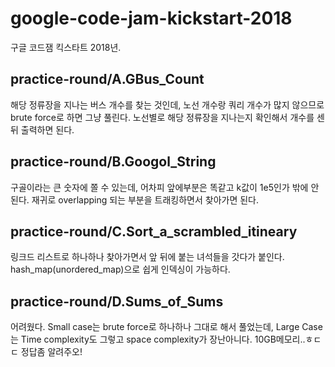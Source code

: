 # google-code-jam-kickstart-2018

구글 코드잼 킥스타트 2018년.


## practice-round/A.GBus\_Count
해당 정류장을 지나는 버스 개수를 찾는 것인데, 노선 개수랑 쿼리 개수가 많지 않으므로
brute force로 하면 그냥 풀린다. 노선별로 해당 정류장을 지나는지 확인해서 개수를 센 뒤
출력하면 된다.

## practice-round/B.Googol\_String
구골이라는 큰 숫자에 쫄 수 있는데, 어차피 앞에부분은 똑같고 k값이 1e5인가 밖에 안된다.
재귀로 overlapping 되는 부분을 트래킹하면서 찾아가면 된다.


## practice-round/C.Sort\_a\_scrambled_itineary
링크드 리스트로 하나하나 찾아가면서 앞 뒤에 붙는 녀석들을 갓다가 붙인다. hash\_map(unordered\_map)으로
쉽게 인덱싱이 가능하다.


## practice-round/D.Sums\_of\_Sums
어려웠다. Small case는 brute force로 하나하나 그대로 해서 풀었는데,
Large Case는 Time complexity도 그렇고 space complexity가 장난아니다. 10GB메모리..ㅎㄷㄷ
정답좀 알려주오!
